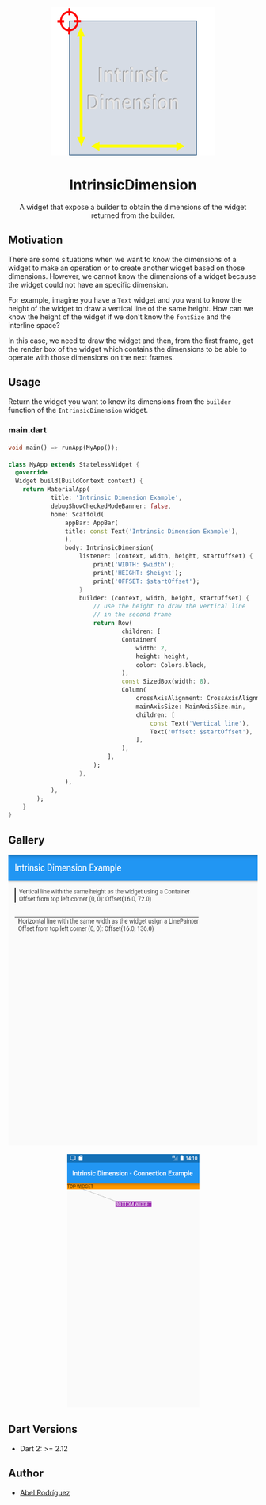 <p align="center">
  <img width="330" height="300" src="https://github.com/Abel1027/intrinsic-dimension/raw/main/gallery/IntrinsicDimensionLogo.png">
</p>

# <div align="center">IntrinsicDimension</div>

<div align="center">A widget that expose a builder to obtain the dimensions of the widget returned from the builder.</div>

## Motivation

There are some situations when we want to know the dimensions of a widget to make an operation or to create another widget based on those dimensions. However, we cannot know the dimensions of a widget because the widget could not have an specific dimension.

For example, imagine you have a `Text` widget and you want to know the height of the widget to draw a vertical line of the same height. How can we know the height of the widget if we don't know the `fontSize` and the interline space?

In this case, we need to draw the widget and then, from the first frame, get the render box of the widget which contains the dimensions to be able to operate with those dimensions on the next frames.

## Usage

Return the widget you want to know its dimensions from the `builder` function of the `IntrinsicDimension` widget.

### main.dart

```dart
void main() => runApp(MyApp());

class MyApp extends StatelessWidget {
  @override
  Widget build(BuildContext context) {
    return MaterialApp(
            title: 'Intrinsic Dimension Example',
            debugShowCheckedModeBanner: false,
            home: Scaffold(
                appBar: AppBar(
                title: const Text('Intrinsic Dimension Example'),
                ),
                body: IntrinsicDimension(
                    listener: (context, width, height, startOffset) {
                        print('WIDTH: $width');
                        print('HEIGHT: $height');
                        print('OFFSET: $startOffset');
                    }
                    builder: (context, width, height, startOffset) {
                        // use the height to draw the vertical line
                        // in the second frame
                        return Row(
                                children: [
                                Container(
                                    width: 2,
                                    height: height,
                                    color: Colors.black,
                                ),
                                const SizedBox(width: 8),
                                Column(
                                    crossAxisAlignment: CrossAxisAlignment.start,
                                    mainAxisSize: MainAxisSize.min,
                                    children: [
                                        const Text('Vertical line'),
                                        Text('Offset: $startOffset'),
                                    ],
                                ),
                            ],
                        );
                    },
                ),
            ),
        );
    }
}
```

## Gallery

<p align="center">
  <img width="538" height="588" src="https://github.com/Abel1027/intrinsic-dimension/raw/main/gallery/IntrinsicDimension.PNG">
</p>

<p align="center">
  <img width="267" height="511" src="https://github.com/Abel1027/intrinsic-dimension/raw/main/gallery/IntrinsicConnection.PNG">
</p>

## Dart Versions

- Dart 2: >= 2.12

## Author

- [Abel Rodríguez](https://github.com/Abel1027)
